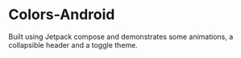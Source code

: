# Colors-Android
Built using Jetpack compose and demonstrates some animations, a collapsible header and a toggle theme.
